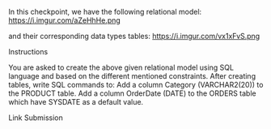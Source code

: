 In this checkpoint, we have the following relational model: https://i.imgur.com/aZeHhHe.png

and their corresponding data types tables: https://i.imgur.com/vx1xFvS.png


Instructions

You are asked to create the above given relational model using SQL language and based on the different mentioned constraints.
After creating tables, write SQL commands to:
Add a column Category (VARCHAR2(20)) to the PRODUCT table. 
Add a column OrderDate (DATE)  to the ORDERS table which have SYSDATE as a default value.

Link Submission

